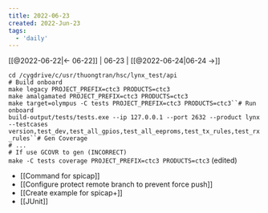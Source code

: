 ```yaml
---
title: 2022-06-23
created: 2022-Jun-23
tags:
  - 'daily'
---
```


[[@2022-06-22|<- 06-22]] | 06-23 | [[@2022-06-24|06-24 ->]]


`cd /cygdrive/c/usr/thuongtran/hsc/lynx_test/api`  
`# Build onboard`  
`make legacy PROJECT_PREFIX=ctc3 PRODUCTS=ctc3`  
`make amalgamated PROJECT_PREFIX=ctc3 PRODUCTS=ctc3`  
`make target=olympus -C tests PROJECT_PREFIX=ctc3 PRODUCTS=ctc3``# Run onboard`  
`build-output/tests/tests.exe --ip 127.0.0.1 --port 2632 --product lynx --testcases version,test_dev,test_all_gpios,test_all_eeproms,test_tx_rules,test_rx_rules``# Gen Coverage`  
`# ...`  
`# If use GCOVR to gen (INCORRECT)`  
`make -C tests coverage PROJECT_PREFIX=ctc3 PRODUCTS=ctc3` (edited)

- [[Command for spicap]]
- [[Configure protect remote branch to prevent force push]]
- [[Create example for spicap+]]
- [[JUnit]]